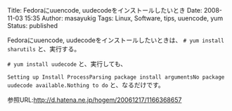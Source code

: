 Title: Fedoraにuuencode, uudecodeをインストールしたいとき
Date: 2008-11-03 15:35
Author: masayukig
Tags: Linux, Software, tips, uuencode, yum
Status: published

Fedoraにuuencode, uudecodeをインストールしたいときは、
`# yum install sharutils`
と、実行する。

`# yum install uudecode`
と、実行しても、

`Setting up Install ProcessParsing package install argumentsNo package uudecode available.Nothing to do`
と、なるだけです。

参照URL:<http://d.hatena.ne.jp/hogem/20061217/1166368657>
